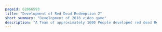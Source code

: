 ```yaml
---
pageid: 62066593
title: "Development of Red Dead Redemption 2"
short_summary: "Development of 2018 video game"
description: "A Team of approximately 1600 People developed red dead Redemption 2 over several Years. The Action Adventure Game was released by Rockstar Games in October 2018 for the Playstation 4 and xbox one and in november 2019 for Windows and Stadia. Rockstar co-opted all of its studios into one large team to facilitate development. The Story is set in 1899 in a fictionalized Representation of the western Midwestern and southern united States arthur morgan an Outlaw of the Van Der Linde Gang follows the Story. Arthur must deal with the Decline of the Wild West while attempting to survive against Government Forces, rival Gangs, and other Adversaries. The Story also follows fellow Gang Member John Marston, the Protagonist of Red Dead Redemption."
---
```

